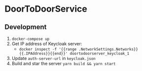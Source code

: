 # DoorToDoorService

## Development


1. `docker-compose up`
2. Get IP address of Keycloak server:
   - `docker inspect -f '{{range .NetworkSettings.Networks}}{{.IPAddress}}{{end}}' doortodoorserver_keycloak_1`
3. Update `auth-server-url` in `keycloak.json`
4. Build and star the server `yarn build && yarn start`
